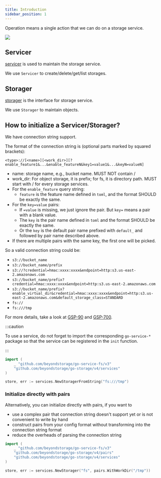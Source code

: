 ```yaml
---
title: Introduction
sidebar_position: 1
---
```


Operation means a single action that we can do on a storage service.

![](/docs/go-storage/operations/operations.png)

## Servicer

[servicer](servicer/index.md) is used to maintain the storage service.

We use `Servicer` to create/delete/get/list storages.

## Storager

[storager](storager/index.md) is the interface for storage service.

We use `Storager` to maintain objects.

## How to initialize a Servicer/Storager?

We have connection string support. 

The format of the connection string is (optional parts marked by squared brackets):

`<type>://[<name>][<work_dir>][?enable_feature1&...&enable_featureN&key1=value1&...&keyN=valueN]`

- name: storage name, e.g., bucket name. MUST NOT contain /
- work_dir: For object storage, it is prefix; for fs, it is directory path. MUST start with / for every storage services.
- For the `enable_feature` query string:
  - `feature` is the feature name defined in `toml`, and the format SHOULD be exactly the same.
- For the `key=value` pairs:
  - If `=value` is missing, we just ignore the pair. But `key=` means a pair with a blank value.
  - The `key` is the pair name defined in `toml` and the format SHOULD be exactly the same.
  - Or the `key` is the default pair name prefixed with `default_` and followed by pair name described above.
- If there are multiple pairs with the same key, the first one will be picked.

So a valid connection string could be:

- `s3://bucket_name`
- `s3://bucket_name/prefix`
- `s3://?credential=hmac:xxxx:xxxx&endpoint=http:s3.us-east-2.amazonaws.com`
- `s3://bucket_name/prefix?credential=hmac:xxxx:xxxx&endpoint=http:s3.us-east-2.amazonaws.com`
- `s3://bucket_name/prefix?enable_virtual_dir&credential=hmac:xxxx:xxxx&endpoint=http:s3.us-east-2.amazonaws.com&default_storage_class=STANDARD`
- `fs://`
- `fs:///tmp`

For more details, take a look at [GSP-90](https://github.com/beyondstorage/specs/blob/master/rfcs/90-re-support-initialization-via-connection-string.md) and [GSP-700](https://github.com/beyondstorage/go-storage/blob/master/docs/rfcs/700-config-features-and-defaultpairs-via-connection-string.md).

:::caution

To use a service, do not forget to import the corresponding `go-service-*` package so that the service can be registered in the `init` function.

:::

```go
import (
	_ "github.com/beyondstorage/go-service-fs/v3"
	"github.com/beyondstorage/go-storage/v4/services"
)

store, err := services.NewStoragerFromString("fs:///tmp")
```

### Initialize directly with pairs

Alternatively, you can initialize directly with pairs, if you want to

- use a complex pair that connection string doesn't support yet or is not convenient to write by hand
- construct pairs from your config format without transforming into the connection string format
- reduce the overheads of parsing the connection string

```go
import (
	_ "github.com/beyondstorage/go-service-fs/v3"
    "github.com/beyondstorage/go-storage/v4/pairs"
	"github.com/beyondstorage/go-storage/v4/services"
)

store, err := services.NewStorager("fs", pairs.WithWorkDir("/tmp"))
```
